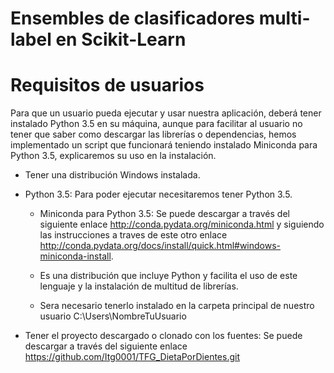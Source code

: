 # Ensembles de clasificadores multi-label en Scikit-Learn



# Requisitos de usuarios
Para que un usuario pueda ejecutar y usar nuestra aplicación, deberá tener instalado Python 3.5 en su máquina, aunque para facilitar al usuario no tener que saber como descargar las librerías o dependencias, hemos implementado un script que funcionará teniendo instalado Miniconda para Python 3.5, explicaremos su uso en la instalación.

- Tener una distribución Windows instalada.

- Python 3.5: Para poder ejecutar necesitaremos tener Python 3.5.
    - Miniconda para Python 3.5:
		Se puede descargar a través del siguiente enlace http://conda.pydata.org/miniconda.html y siguiendo las instrucciones a traves de este otro enlace http://conda.pydata.org/docs/install/quick.html#windows-miniconda-install.		
		
    - Es una distribución que incluye Python y facilita el uso de este lenguaje y la instalación de multitud de librerías.
		
    - Sera necesario tenerlo instalado en la carpeta principal de nuestro usuario C:\Users\NombreTuUsuario

- Tener el proyecto descargado o clonado con los fuentes:
	Se puede descargar a través del siguiente enlace https://github.com/Itg0001/TFG_DietaPorDientes.git
